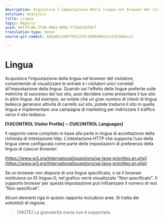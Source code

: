 ```yaml
---
description: Acquisisce l’impostazione della lingua nel browser del visitatore, consentendo di visualizzare le entrate e i visitatori unici correlati all’impostazione della lingua. Quando sai l'effetto delle lingue preferite sulle metriche di successo del tuo sito, puoi decidere come presentare il tuo sito in altre lingue. Ad esempio, se notate che un gran numero di clienti di lingua tedesca generano attività di carrello sul sito, potete tradurre il sito in quella lingua e implementare una campagna di marketing per indirizzare il traffico verso il sito tedesco.
solution: Analytics
title: Lingua
topic: Reports
uuid: 04f1fc86-2738-4063-8091-772ddc59f9cf
translation-type: tm+mt
source-git-commit: 16ba0b12e0f70112f4c10804d0a13c278388ecc2

---
```



# Lingua

Acquisisce l’impostazione della lingua nel browser del visitatore, consentendo di visualizzare le entrate e i visitatori unici correlati all’impostazione della lingua. Quando sai l'effetto delle lingue preferite sulle metriche di successo del tuo sito, puoi decidere come presentare il tuo sito in altre lingue. Ad esempio, se notate che un gran numero di clienti di lingua tedesca generano attività di carrello sul sito, potete tradurre il sito in quella lingua e implementare una campagna di marketing per indirizzare il traffico verso il sito tedesco.

**[!UICONTROL Visitor Profile]** &gt; **[!UICONTROL Languages]**

Il rapporto viene compilato in base alla parte in lingua di accettazione della richiesta di intestazione http. L’intestazione HTTP che supporta l’uso della lingua viene configurata come parte delle impostazioni di preferenza della lingua di ciascun browser:

[https://www.w3.org/International/questions/qa-lang-priorities.en.php](https://www.w3.org/International/questions/qa-lang-priorities.en.php)

Se un browser non dispone di una lingua specificata, o se il browser restituisce un ID lingua=0, nel grafico verrà visualizzato "Non specificato". Il supporto browser per questa impostazione può influenzare il numero di resi "Non specificati".

Alcuni elementi riga in questo rapporto includono aree. Si tratta dei sottotitoli di regione.

> [!NOTE] La granularità oraria non è supportata.

